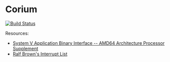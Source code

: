 Corium
======

[![Build Status](https://travis-ci.org/m-thu/corium.svg?branch=master)](https://travis-ci.org/m-thu/corium)

Resources:
* [System V Application Binary Interface -- AMD64 Architecture Processor Supplement](https://www.uclibc.org/docs/psABI-x86_64.pdf)
* [Ralf Brown's Interrupt List](http://www.ctyme.com/rbrown.htm)
